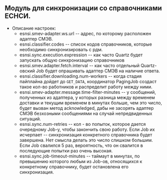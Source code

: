  ## Модуль для синхронизации со справочниками ЕСНСИ.
- Описание настроек:
    - esnsi.smev-adapter.ws.url -- адрес, по которому расположен адаптер СМЭВ.
    - esnsi.classifier.codes -- список кодов справочников, которые необходимо синхронизировать с рдм.
    - esnsi.sync.execution.expression -- как часто Quartz будет запускать общую синхронизацию справочников
    - esnsi.smev.adapter.fetch.interval -- как часто отдельный Quartz-овский Job будет опрашивать адаптер СМЭВ на наличие ответа.
    - esnsi.classifier.downloading.num-workers -- когда стадия пайплайна дойдет до `GET_DATA`, координатор PagingJob создаст такое кол-во 
    работников и распределит работу между ними.
    - esnsi.smev-adapter.message.time-filter-minutes -- у сообщений, полученных из адаптера, у которых разница между временем доставки и текущим временем в минутах больше, чем это число,
    будет вызван метод acknowledged, дабы не засорять адаптер СМЭВ безхозными сообщениями на случай непредвиденных ситуаций.
    - esnsi.sync.num-retries -- кол - во попыток, которое дается очередному Job-у, чтобы закончить свою работу. Если Job их исчерпает -- синхронизация конкретного справочника будет завершена.
    Нет смысла делать это число слишком большим. Если Job свалился 5 раз, вероятность, что он свалится в последующие попытки раз очень высокая. 
    - esnsi.sync.job-timeout-minutes -- таймаут в минутах, по превышению которого любым из Job-ов, относящихся к конкретному справочнику, будет остановлена его синхронизация. 
    